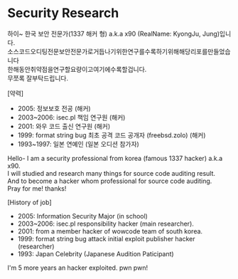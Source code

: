 # Security Research

하이~ 한국 보안 전문가(1337 해커 형) a.k.a x90 (RealName: KyongJu, Jung)입니다.<br>
소스코드오디팅전문보안전문가로거듭나기위한연구를수록하기위해해당리포를만들었습니다<br>
한해동안취약점을연구할요량이고여기에수록할겁니다.<br>
무쪼록 잘부탁드립니다.

[약력]
- 2005: 정보보호 전공 (해커)
- 2003~2006: isec.pl 책임 연구원 (해커)
- 2001: 와우 코드 출신 연구원 (해커)
- 1999: format string bug 최초 공격 코드 공개자 (freebsd.zolo) (해커)
- 1993~1997: 일본 연예인 (일본 오디션 참가자)

Hello- I am a security professional from korea (famous 1337 hacker) a.k.a x90.<br>
I will studied and research many things for source code auditing result.<br>
And to become a hacker whom professional for source code auditing.<br>
Pray for me! thanks!

[History of job]
- 2005: Information Security Major (in school)
- 2003~2006: isec.pl responsibility hacker (main researcher).
- 2001: from a member hacker of wowcode team of south korea.
- 1999: format string bug attack initial exploit publisher hacker (researcher)
- 1993: Japan Celebrity (Japanese Audition Paticipant)

I'm 5 more years an hacker exploited.
pwn pwn!
